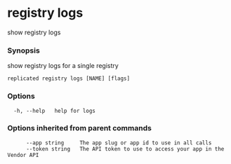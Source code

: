 # registry logs

show registry logs

### Synopsis

show registry logs for a single registry

```
replicated registry logs [NAME] [flags]
```

### Options

```
  -h, --help   help for logs
```

### Options inherited from parent commands

```
      --app string     The app slug or app id to use in all calls
      --token string   The API token to use to access your app in the Vendor API
```

